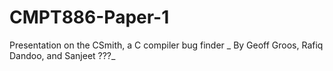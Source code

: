 # CMPT886-Paper-1 #
Presentation on the CSmith, a C compiler bug finder
_ By Geoff Groos, Rafiq Dandoo, and Sanjeet ???_

